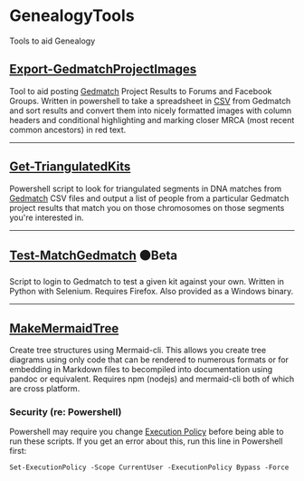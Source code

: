 ﻿# GenealogyTools
Tools to aid Genealogy


## [Export-GedmatchProjectImages](https://github.com/gsmitheidw/GenealogyTools/tree/main/Export-GetmatchProjectImages)

Tool to aid posting [Gedmatch](https://www.gedmatch.com) Project Results to Forums and Facebook Groups. Written in powershell to take a spreadsheet in [CSV](https://en.wikipedia.org/wiki/Comma-separated_values) from Gedmatch and sort results and convert them into nicely formatted images with column headers and conditional highlighting and marking closer MRCA (most recent common ancestors) in red text.

<hr>

## [Get-TriangulatedKits](https://github.com/gsmitheidw/GenealogyTools/blob/main/Get-TriangulatedKits/README.md)

Powershell script to look for triangulated segments in DNA matches from [Gedmatch](https://www.gedmatch.com) CSV files and output a list of people from a particular Gedmatch project results that match you on those chromosomes on those segments you're interested in.

<hr>

## [Test-MatchGedmatch](https://github.com/gsmitheidw/GenealogyTools/blob/main/Test-MatchGedmatch/README.md) 🟠Beta

Script to login to Gedmatch to test a given kit against your own. Written in Python with Selenium. Requires Firefox.
Also provided as a Windows binary. 

<hr>

## [MakeMermaidTree](https://github.com/gsmitheidw/GenealogyTools/blob/main/MakeMermaidTree/README.md)

Create tree structures using Mermaid-cli. This allows you create tree diagrams using only code that can be rendered to numerous formats or for embedding in Markdown files to becompiled into documentation using pandoc or equivalent. Requires npm (nodejs) and mermaid-cli both of which are cross platform.

### Security (re: Powershell)

Powershell may require you change [Execution Policy](https://learn.microsoft.com/en-us/powershell/module/microsoft.powershell.core/about/about_execution_policies?view=powershell-7.4) before being able to run these scripts. If you get an error about this, run this line in Powershell first:

    Set-ExecutionPolicy -Scope CurrentUser -ExecutionPolicy Bypass -Force


